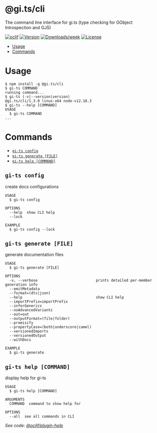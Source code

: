 @gi.ts/cli
==========

The command line interface for gi.ts (type checking for GObject Introspection and GJS)

[![oclif](https://img.shields.io/badge/cli-oclif-brightgreen.svg)](https://oclif.io)
[![Version](https://img.shields.io/npm/v/@gi.ts/cli.svg)](https://npmjs.org/package/@gi.ts/cli)
[![Downloads/week](https://img.shields.io/npm/dw/@gi.ts/cli.svg)](https://npmjs.org/package/@gi.ts/cli)
[![License](https://img.shields.io/npm/l/@gi.ts/cli.svg)](https://github.com/ewlsh/gi.ts/blob/master/package.json)

<!-- toc -->
* [Usage](#usage)
* [Commands](#commands)
<!-- tocstop -->
# Usage
<!-- usage -->
```sh-session
$ npm install -g @gi.ts/cli
$ gi-ts COMMAND
running command...
$ gi-ts (-v|--version|version)
@gi.ts/cli/1.3.0 linux-x64 node-v12.18.3
$ gi-ts --help [COMMAND]
USAGE
  $ gi-ts COMMAND
...
```
<!-- usagestop -->
# Commands
<!-- commands -->
* [`gi-ts config`](#gi-ts-config)
* [`gi-ts generate [FILE]`](#gi-ts-generate-file)
* [`gi-ts help [COMMAND]`](#gi-ts-help-command)

## `gi-ts config`

create docs configurations

```
USAGE
  $ gi-ts config

OPTIONS
  --help  show CLI help
  --lock

EXAMPLE
  $ gi-ts config --lock
```

## `gi-ts generate [FILE]`

generate documentation files

```
USAGE
  $ gi-ts generate [FILE]

OPTIONS
  -v, --verbose                           prints detailed per-member generation info
  --emitMetadata
  --format=(dts|json)
  --help                                  show CLI help
  --importPrefix=importPrefix
  --inferGenerics
  --noAdvancedVariants
  --out=out
  --outputFormat=(file|folder)
  --promisify
  --propertyCase=(both|underscore|camel)
  --versionedImports
  --versionedOutput
  --withDocs

EXAMPLE
  $ gi-ts generate
```

## `gi-ts help [COMMAND]`

display help for gi-ts

```
USAGE
  $ gi-ts help [COMMAND]

ARGUMENTS
  COMMAND  command to show help for

OPTIONS
  --all  see all commands in CLI
```

_See code: [@oclif/plugin-help](https://github.com/oclif/plugin-help/blob/v3.2.0/src/commands/help.ts)_
<!-- commandsstop -->
